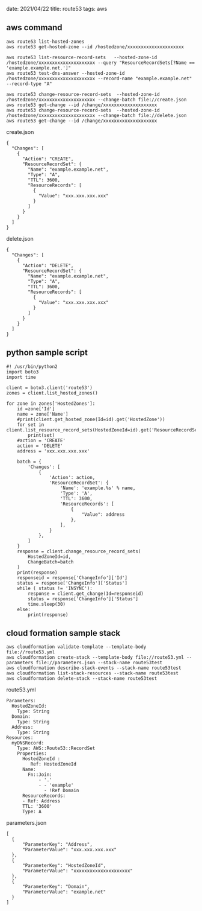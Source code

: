 date: 2021/04/22
title: route53
tags: aws

## aws command

	aws route53 list-hosted-zones
	aws route53 get-hosted-zone --id /hostedzone/xxxxxxxxxxxxxxxxxxxxx

	aws route53 list-resource-record-sets   --hosted-zone-id /hostedzone/xxxxxxxxxxxxxxxxxxxxx --query "ResourceRecordSets[?Name == 'example.example.net.']"
	aws route53 test-dns-answer --hosted-zone-id /hostedzone/xxxxxxxxxxxxxxxxxxxxx --record-name "example.example.net" --record-type "A"

	aws route53 change-resource-record-sets  --hosted-zone-id /hostedzone/xxxxxxxxxxxxxxxxxxxxx --change-batch file://create.json
	aws route53 get-change --id /change/xxxxxxxxxxxxxxxxxxxx
	aws route53 change-resource-record-sets  --hosted-zone-id /hostedzone/xxxxxxxxxxxxxxxxxxxxx --change-batch file://delete.json
	aws route53 get-change --id /change/xxxxxxxxxxxxxxxxxxxx

create.json
```
{
  "Changes": [
    {
      "Action": "CREATE",
      "ResourceRecordSet": {
        "Name": "example.example.net",
        "Type": "A",
        "TTL": 3600,
        "ResourceRecords": [
          {
            "Value": "xxx.xxx.xxx.xxx"
          }
        ]
      }
    }
  ]
}
```

delete.json
```
{
  "Changes": [
    {
      "Action": "DELETE",
      "ResourceRecordSet": {
        "Name": "example.example.net",
        "Type": "A",
        "TTL": 3600,
        "ResourceRecords": [
          {
            "Value": "xxx.xxx.xxx.xxx"
          }
        ]
      }
    }
  ]
}
```

## python sample script

```
#! /usr/bin/python2
import boto3
import time

client = boto3.client('route53')
zones = client.list_hosted_zones()

for zone in zones['HostedZones']:
    id =zone['Id']
    name = zone['Name']
    #print(client.get_hosted_zone(Id=id).get('HostedZone'))
    for set in client.list_resource_record_sets(HostedZoneId=id).get('ResourceRecordSets'):
        print(set)
    #action = 'CREATE'
    action = 'DELETE'
    address = 'xxx.xxx.xxx.xxx'

    batch = {
        'Changes': [
            {
                'Action': action,
                'ResourceRecordSet': {
                    'Name': 'example.%s' % name,
                    'Type': 'A',
                    'TTL': 3600,
                    'ResourceRecords': [
                        {
                            "Value": address
                        },
                    ],
                }
            },
        ]
    }
    response = client.change_resource_record_sets(
        HostedZoneId=id,
        ChangeBatch=batch
    )
    print(response)
    responseid = response['ChangeInfo']['Id']
    status = response['ChangeInfo']['Status']
    while ( status != 'INSYNC'):
        response = client.get_change(Id=responseid)
        status = response['ChangeInfo']['Status']
        time.sleep(30)
    else:
        print(response)
```


## cloud formation sample stack

	aws cloudformation validate-template --template-body file://route53.yml
	aws cloudformation create-stack --template-body file://route53.yml --parameters file://parameters.json --stack-name route53test
	aws cloudformation describe-stack-events --stack-name route53test
	aws cloudformation list-stack-resources --stack-name route53test
	aws cloudformation delete-stack --stack-name route53test

route53.yml
```
Parameters:
  HostedZoneId:
    Type: String
  Domain:
    Type: String
  Address:
    Type: String
Resources:
  myDNSRecord:
    Type: AWS::Route53::RecordSet
    Properties:
      HostedZoneId : 
         Ref: HostedZoneId
      Name:  
        Fn::Join: 
            - '.'
            - - 'example'
              - !Ref Domain
      ResourceRecords:
      - Ref: Address
      TTL: '3600'
      Type: A
```

parameters.json
```
[
  {
      "ParameterKey": "Address",
      "ParameterValue": "xxx.xxx.xxx.xxx"
  },
  {
      "ParameterKey": "HostedZoneId",
      "ParameterValue": "xxxxxxxxxxxxxxxxxxxxx"
  },
  {
      "ParameterKey": "Domain",
      "ParameterValue": "example.net"
  }
]
```
